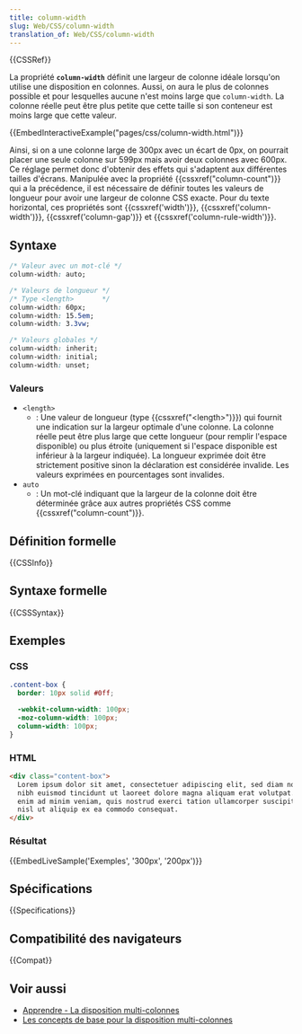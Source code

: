 ```yaml
---
title: column-width
slug: Web/CSS/column-width
translation_of: Web/CSS/column-width
---
```


{{CSSRef}}

La propriété **`column-width`** définit une largeur de colonne idéale lorsqu'on utilise une disposition en colonnes. Aussi, on aura le plus de colonnes possible et pour lesquelles aucune n'est moins large que `column-width`. La colonne réelle peut être plus petite que cette taille si son conteneur est moins large que cette valeur.

{{EmbedInteractiveExample("pages/css/column-width.html")}}

Ainsi, si on a une colonne large de 300px avec un écart de 0px, on pourrait placer une seule colonne sur 599px mais avoir deux colonnes avec 600px. Ce réglage permet donc d'obtenir des effets qui s'adaptent aux différentes tailles d'écrans. Manipulée avec la propriété {{cssxref("column-count")}} qui a la précédence, il est nécessaire de définir toutes les valeurs de longueur pour avoir une largeur de colonne CSS exacte. Pour du texte horizontal, ces propriétés sont {{cssxref('width')}}, {{cssxref('column-width')}}, {{cssxref('column-gap')}} et {{cssxref('column-rule-width')}}.

## Syntaxe

```css
/* Valeur avec un mot-clé */
column-width: auto;

/* Valeurs de longueur */
/* Type <length>       */
column-width: 60px;
column-width: 15.5em;
column-width: 3.3vw;

/* Valeurs globales */
column-width: inherit;
column-width: initial;
column-width: unset;
```

### Valeurs

- `<length>`
  - : Une valeur de longueur (type {{cssxref("&lt;length&gt;")}}) qui fournit une indication sur la largeur optimale d'une colonne. La colonne réelle peut être plus large que cette longueur (pour remplir l'espace disponible) ou plus étroite (uniquement si l'espace disponible est inférieur à la largeur indiquée). La longueur exprimée doit être strictement positive sinon la déclaration est considérée invalide. Les valeurs exprimées en pourcentages sont invalides.
- `auto`
  - : Un mot-clé indiquant que la largeur de la colonne doit être déterminée grâce aux autres propriétés CSS comme {{cssxref("column-count")}}.

## Définition formelle

{{CSSInfo}}

## Syntaxe formelle

{{CSSSyntax}}

## Exemples

### CSS

```css
.content-box {
  border: 10px solid #0ff;

  -webkit-column-width: 100px;
  -moz-column-width: 100px;
  column-width: 100px;
}
```

### HTML

```html
<div class="content-box">
  Lorem ipsum dolor sit amet, consectetuer adipiscing elit, sed diam nonummy
  nibh euismod tincidunt ut laoreet dolore magna aliquam erat volutpat. Ut wisi
  enim ad minim veniam, quis nostrud exerci tation ullamcorper suscipit lobortis
  nisl ut aliquip ex ea commodo consequat.
</div>
```

### Résultat

{{EmbedLiveSample('Exemples', '300px', '200px')}}

## Spécifications

{{Specifications}}

## Compatibilité des navigateurs

{{Compat}}

## Voir aussi

- [Apprendre - La disposition multi-colonnes](/fr/docs/Learn/CSS/CSS_layout/Multiple-column_Layout)
- [Les concepts de base pour la disposition multi-colonnes](/fr/docs/Web/CSS/CSS_Columns/Basic_Concepts_of_Multicol)
